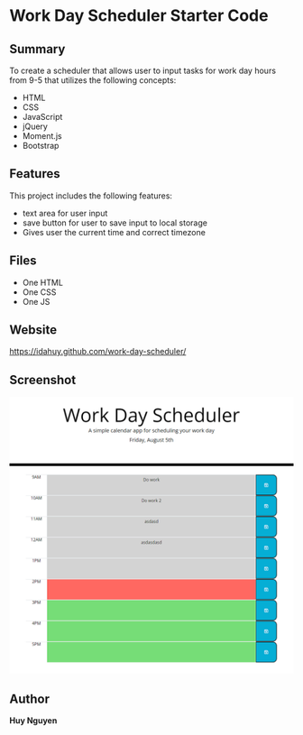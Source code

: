 # Work Day Scheduler Starter Code


## Summary
To create a scheduler that allows user to input tasks for work day hours from 9-5 that utilizes the following concepts:

* HTML 
* CSS
* JavaScript
* jQuery
* Moment.js
* Bootstrap

## Features
This project includes the following features:
* text area for user input
* save button for user to save input to local storage
* Gives user the current time and correct timezone

## Files
* One HTML
* One CSS
* One JS 

## Website
https://idahuy.github.com/work-day-scheduler/

## Screenshot
![](./assets/images/scheduler.png)

## Author

**Huy Nguyen**